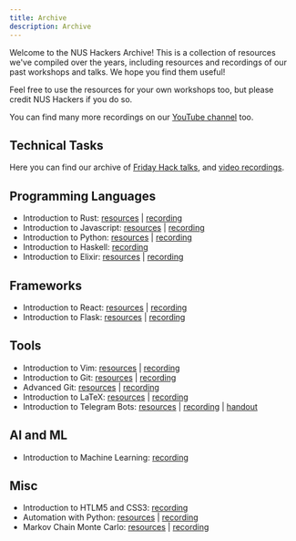 ```yaml
---
title: Archive
description: Archive
---
```


Welcome to the NUS Hackers Archive! This is a collection of resources we've compiled over the years, including resources and recordings of our past workshops and talks. We hope you find them useful!

Feel free to use the resources for your own workshops too, but please credit NUS Hackers if you do so.

You can find many more recordings on our [YouTube channel](https://www.youtube.com/@NUSHackersChannel) too.

## Technical Tasks

Here you can find our archive of [Friday Hack talks](/categories/friday-hacks), and [video recordings](https://www.youtube.com/@NUSHackersChannel/playlists).

## Programming Languages

- Introduction to Rust: [resources](https://hckr.cc/hs2324s2-w4-resources) | [recording](https://www.youtube.com/watch?v=QMV_044Q2f8&ab_channel=NUSHackers)
- Introduction to Javascript: [resources](https://nushackers.github.io/p-hs2110-js/) | [recording](https://www.youtube.com/watch?v=1h8n0l30ptA&ab_channel=NUSHackers)
- Introduction to Python: [resources](https://drive.google.com/file/d/1mWiFrU73rvPOFOkiAltl3pEWuJRsc415/view) | [recording](https://www.youtube.com/watch?v=9ZaTx2eTscI&ab_channel=NUSHackers)
- Introduction to Haskell: [recording](https://www.youtube.com/watch?v=zJs5vV5Ofo0&list=PL9-vM_51OMbFe1CuZDrNGeLTjrwGt8BGq&index=8&ab_channel=NUSHackers)
- Introduction to Elixir: [resources](https://hckr.cc/practical-elixir-workshop-guide) | [recording](https://hckr.cc/hs2324s2-w5-recording)

## Frameworks

- Introduction to React: [resources](https://docs.google.com/document/d/1Av0FAeZEwcBecQoOUY1D7HYbKDZ4LmVQSO5Rfh-nq9M/edit#heading=h.y9xy8698ix1x) | [recording](https://www.youtube.com/watch?v=p-gu0PQ5kd0&ab_channel=NUSHackers)
- Introduction to Flask: [resources](https://docs.google.com/presentation/d/1VROZZoyhO7JV71AfwaXzPTZG8koN3Sqke2BN4egQuE8/edit#slide=id.p) | [recording](https://www.youtube.com/watch?v=RoocP1gq8wU&list=PL9-vM_51OMbEwa4r4tgyC-N4FNla73d5I&index=8&ab_channel=NUSHackers)

## Tools

- Introduction to Vim: [resources](https://hckr.cc/ht-vim-slides) | [recording](https://www.youtube.com/watch?v=GFqXa0SBKhw&ab_channel=NUSHackers)
- Introduction to Git: [resources](https://hackerschool-git.github.io/slides-2120/) | [recording](https://www.youtube.com/watch?v=J4AlsnayD84&ab_channel=NUSHackers)
- Advanced Git: [resources](https://hs2010-git.github.io/adv/#/) | [recording](https://www.youtube.com/watch?v=pGAorBdZ6Y8&list=PL9-vM_51OMbFe1CuZDrNGeLTjrwGt8BGq&index=10&ab_channel=NUSHackers)
- Introduction to LaTeX: [resources](https://github.com/nushackers/hackertools-resources/releases/download/ht-2020-11-03/latex.pdf) | [recording](https://www.youtube.com/watch?v=yybMaCe1cio)
- Introduction to Telegram Bots: [resources](https://docs.google.com/presentation/d/1Dmzz7kZ7E3SUedWcJZzAoM1PKOmu5CN4_f9pSNEs9vs/edit?usp=sharing) | [recording](https://youtu.be/toDFobudmP8) | [handout](https://docs.google.com/document/d/1GIq0k2HPmNggviGqUbBJ_J066wu3ZkBPLNzi2B4xqbU/edit?usp=sharing)

## AI and ML

- Introduction to Machine Learning: [recording](https://www.youtube.com/watch?v=LocTwETsTBM&list=PL9-vM_51OMbEwa4r4tgyC-N4FNla73d5I&index=5&ab_channel=NUSHackers)

## Misc

- Introduction to HTLM5 and CSS3: [recording](https://www.youtube.com/watch?v=vkz1-VyrqT0&ab_channel=NUSHackers)
- Automation with Python: [resources](https://docs.google.com/presentation/d/1XjaIgdgVMxsxkFbbGxgocH2c5x1WWlIa679GZEFLFr4/edit#slide=id.p) | [recording](https://www.youtube.com/watch?v=mDtqTRkaUDg)
- Markov Chain Monte Carlo: [resources](https://drive.google.com/drive/folders/1rPuLC9M7RxYR-a7ZlBnCnLylNs6Be93U) | [recording](https://www.youtube.com/watch?v=fINTnG2oo08&list=PL9-vM_51OMbFe1CuZDrNGeLTjrwGt8BGq&index=5&ab_channel=NUSHackers)
